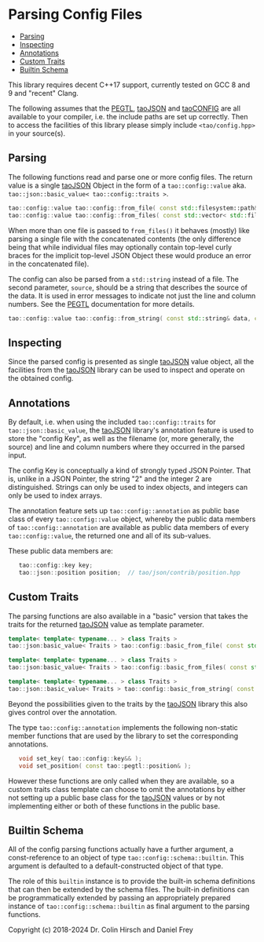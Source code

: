 # Parsing Config Files

*  [Parsing](#parsing)
*  [Inspecting](#inspecting)
*  [Annotations](#annotations)
*  [Custom Traits](#custom-traits)
*  [Builtin Schema](#builtin-schema)

This library requires decent C++17 support, currently tested on GCC 8 and 9 and "recent" Clang.

The following assumes that the [PEGTL], [taoJSON] and [taoCONFIG] are all available to your compiler, i.e. the include paths are set up correctly.
Then to access the facilities of this library please simply include `<tao/config.hpp>` in your source(s).

## Parsing

The following functions read and parse one or more config files.
The return value is a single [taoJSON] Object in the form of a `tao::config::value` aka. `tao::json::basic_value< tao::config::traits >`.

```c++
tao::config::value tao::config::from_file( const std::filesystem::path& );
tao::config::value tao::config::from_files( const std::vector< std::filesystem::path >& files );
```

When more than one file is passed to `from_files()` it behaves (mostly) like parsing a single file with the concatenated contents (the only difference being that while individual files may optionally contain top-level curly braces for the implicit top-level JSON Object these would produce an error in the concatenated file).

The config can also be parsed from a `std::string` instead of a file.
The second parameter, `source`, should be a string that describes the source of the data.
It is used in error messages to indicate not just the line and column numbers.
See the [PEGTL] documentation for more details.

```c++
tao::config::value tao::config::from_string( const std::string& data, const std::string& source );
```

## Inspecting

Since the parsed config is presented as single [taoJSON] value object, all the facilities from the [taoJSON] library can be used to inspect and operate on the obtained config.

## Annotations

By default, i.e. when using the included `tao::config::traits` for `tao::json::basic_value`, the [taoJSON] library's annotation feature is used to store the "config Key", as well as the filename (or, more generally, the source) and line and column numbers where they occurred in the parsed input.

The config Key is conceptually a kind of strongly typed JSON Pointer.
That is, unlike in a JSON Pointer, the string "2" and the integer 2 are distinguished.
Strings can only be used to index objects, and integers can only be used to index arrays.

The annotation feature sets up `tao::config::annotation` as public base class of every `tao::config::value` object, whereby the public data members of `tao::config::annotation` are available as public data members of every `tao::config::value`, the returned one and all of its sub-values.

These public data members are:

```c++
   tao::config::key key;
   tao::json::position position;  // tao/json/contrib/position.hpp
```

## Custom Traits

The parsing functions are also available in a "basic" version that takes the traits for the returned [taoJSON] value as template parameter.

```c++
template< template< typename... > class Traits >
tao::json:basic_value< Traits > tao::config::basic_from_file( const std::filesystem::path& );

template< template< typename... > class Traits >
tao::json:basic_value< Traits > tao::config::basic_from_files( const std::vector< std::filesystem::path >& );

template< template< typename... > class Traits >
tao::json::basic_value< Traits > tao::config::basic_from_string( const std::string& data, const std::string& source );
```

Beyond the possibilities given to the traits by the [taoJSON] library this also gives control over the annotation.

The type `tao::config::annotation` implements the following non-static member functions that are used by the library to set the corresponding annotations.

```c++
   void set_key( tao::config::key&& );
   void set_position( const tao::pegtl::position& );
```

However these functions are only called when they are available, so a custom traits class template can choose to omit the annotations by either not setting up a public base class for the [taoJSON] values or by not implementing either or both of these functions in the public base.

## Builtin Schema

All of the config parsing functions actually have a further argument, a const-reference to an object of type `tao::config::schema::builtin`.
This argument is defaulted to a default-constructed object of that type.

The role of this `builtin` instance is to provide the built-in schema definitions that can then be extended by the schema files.
The built-in definitions can be programmatically extended by passing an appropriately prepared instance of `tao::config::schema::builtin` as final argument to the parsing functions.

Copyright (c) 2018-2024 Dr. Colin Hirsch and Daniel Frey

[PEGTL]: https://github.com/taocpp/PEGTL
[taoCONFIG]: https://github.com/taocpp/config
[taoJSON]: https://github.com/taocpp/json
